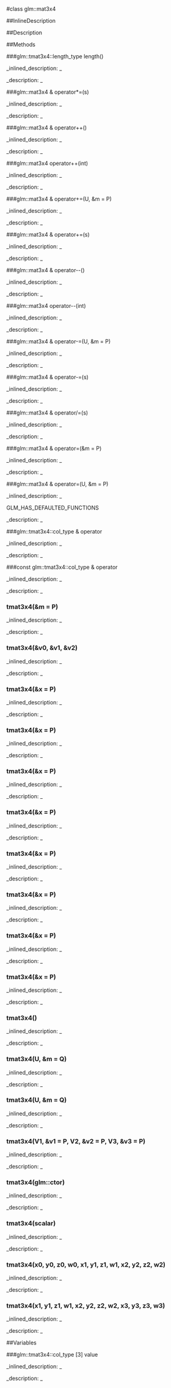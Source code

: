 #class glm::mat3x4


<!--
_visible: True_
_advanced: False_
_istemplated: False_
_extends: _
-->

##InlineDescription






##Description





##Methods



###glm::tmat3x4::length_type length()

<!--
_syntax: length()_
_name: length_
_returns: glm::tmat3x4::length_type_
_returns_description: _
_parameters: _
_access: public_
_version_started: 0.10.0_
_version_deprecated: _
_summary: _
_constant: False_
_static: True_
_visible: True_
_advanced: False_
-->

_inlined_description: _







_description: _







<!----------------------------------------------------------------------------->

###glm::mat3x4 & operator*=(s)

<!--
_syntax: operator*=(s)_
_name: operator*=_
_returns: glm::mat3x4 &_
_returns_description: _
_parameters: U s_
_access: public_
_version_started: 0.10.0_
_version_deprecated: _
_summary: _
_constant: False_
_static: False_
_visible: True_
_advanced: False_
-->

_inlined_description: _







_description: _







<!----------------------------------------------------------------------------->

###glm::mat3x4 & operator++()

<!--
_syntax: operator++()_
_name: operator++_
_returns: glm::mat3x4 &_
_returns_description: _
_parameters: _
_access: public_
_version_started: 0.10.0_
_version_deprecated: _
_summary: _
_constant: False_
_static: False_
_visible: True_
_advanced: False_
-->

_inlined_description: _







_description: _







<!----------------------------------------------------------------------------->

###glm::mat3x4 operator++(int)

<!--
_syntax: operator++(int)_
_name: operator++_
_returns: glm::mat3x4_
_returns_description: _
_parameters: int _
_access: public_
_version_started: 0.10.0_
_version_deprecated: _
_summary: _
_constant: False_
_static: False_
_visible: True_
_advanced: False_
-->

_inlined_description: _







_description: _







<!----------------------------------------------------------------------------->

###glm::mat3x4 & operator+=(U, &m = P)

<!--
_syntax: operator+=(U, &m = P)_
_name: operator+=_
_returns: glm::mat3x4 &_
_returns_description: _
_parameters: const tmat3x4< U, P > &m=P_
_access: public_
_version_started: 0.10.0_
_version_deprecated: _
_summary: _
_constant: False_
_static: False_
_visible: True_
_advanced: False_
-->

_inlined_description: _







_description: _







<!----------------------------------------------------------------------------->

###glm::mat3x4 & operator+=(s)

<!--
_syntax: operator+=(s)_
_name: operator+=_
_returns: glm::mat3x4 &_
_returns_description: _
_parameters: U s_
_access: public_
_version_started: 0.10.0_
_version_deprecated: _
_summary: _
_constant: False_
_static: False_
_visible: True_
_advanced: False_
-->

_inlined_description: _







_description: _







<!----------------------------------------------------------------------------->

###glm::mat3x4 & operator--()

<!--
_syntax: operator--()_
_name: operator--_
_returns: glm::mat3x4 &_
_returns_description: _
_parameters: _
_access: public_
_version_started: 0.10.0_
_version_deprecated: _
_summary: _
_constant: False_
_static: False_
_visible: True_
_advanced: False_
-->

_inlined_description: _







_description: _







<!----------------------------------------------------------------------------->

###glm::mat3x4 operator--(int)

<!--
_syntax: operator--(int)_
_name: operator--_
_returns: glm::mat3x4_
_returns_description: _
_parameters: int _
_access: public_
_version_started: 0.10.0_
_version_deprecated: _
_summary: _
_constant: False_
_static: False_
_visible: True_
_advanced: False_
-->

_inlined_description: _







_description: _







<!----------------------------------------------------------------------------->

###glm::mat3x4 & operator-=(U, &m = P)

<!--
_syntax: operator-=(U, &m = P)_
_name: operator-=_
_returns: glm::mat3x4 &_
_returns_description: _
_parameters: const tmat3x4< U, P > &m=P_
_access: public_
_version_started: 0.10.0_
_version_deprecated: _
_summary: _
_constant: False_
_static: False_
_visible: True_
_advanced: False_
-->

_inlined_description: _







_description: _







<!----------------------------------------------------------------------------->

###glm::mat3x4 & operator-=(s)

<!--
_syntax: operator-=(s)_
_name: operator-=_
_returns: glm::mat3x4 &_
_returns_description: _
_parameters: U s_
_access: public_
_version_started: 0.10.0_
_version_deprecated: _
_summary: _
_constant: False_
_static: False_
_visible: True_
_advanced: False_
-->

_inlined_description: _







_description: _







<!----------------------------------------------------------------------------->

###glm::mat3x4 & operator/=(s)

<!--
_syntax: operator/=(s)_
_name: operator/=_
_returns: glm::mat3x4 &_
_returns_description: _
_parameters: U s_
_access: public_
_version_started: 0.10.0_
_version_deprecated: _
_summary: _
_constant: False_
_static: False_
_visible: True_
_advanced: False_
-->

_inlined_description: _







_description: _







<!----------------------------------------------------------------------------->

###glm::mat3x4 & operator=(&m = P)

<!--
_syntax: operator=(&m = P)_
_name: operator=_
_returns: glm::mat3x4 &_
_returns_description: _
_parameters: const glm::mat3x4 &m=P_
_access: public_
_version_started: 0.10.0_
_version_deprecated: _
_summary: _
_constant: False_
_static: False_
_visible: True_
_advanced: False_
-->

_inlined_description: _







_description: _







<!----------------------------------------------------------------------------->

###glm::mat3x4 & operator=(U, &m = P)

<!--
_syntax: operator=(U, &m = P)_
_name: operator=_
_returns: glm::mat3x4 &_
_returns_description: _
_parameters: const tmat3x4< U, P > &m=P_
_access: public_
_version_started: 0.10.0_
_version_deprecated: _
_summary: _
_constant: False_
_static: False_
_visible: True_
_advanced: False_
-->

_inlined_description: _

GLM_HAS_DEFAULTED_FUNCTIONS





_description: _







<!----------------------------------------------------------------------------->

###glm::tmat3x4::col_type & operator[](i)

<!--
_syntax: operator[](i)_
_name: operator[]_
_returns: glm::tmat3x4::col_type &_
_returns_description: _
_parameters: glm::tmat3x4::length_type i_
_access: public_
_version_started: 0.10.0_
_version_deprecated: _
_summary: _
_constant: False_
_static: False_
_visible: True_
_advanced: False_
-->

_inlined_description: _







_description: _







<!----------------------------------------------------------------------------->

###const glm::tmat3x4::col_type & operator[](i)

<!--
_syntax: operator[](i)_
_name: operator[]_
_returns: const glm::tmat3x4::col_type &_
_returns_description: _
_parameters: glm::tmat3x4::length_type i_
_access: public_
_version_started: 0.10.0_
_version_deprecated: _
_summary: _
_constant: False_
_static: False_
_visible: True_
_advanced: False_
-->

_inlined_description: _







_description: _







<!----------------------------------------------------------------------------->

### tmat3x4(&m = P)

<!--
_syntax: tmat3x4(&m = P)_
_name: tmat3x4_
_returns: _
_returns_description: _
_parameters: const glm::mat3x4 &m=P_
_access: public_
_version_started: 0.10.0_
_version_deprecated: _
_summary: _
_constant: False_
_static: False_
_visible: True_
_advanced: False_
-->

_inlined_description: _







_description: _







<!----------------------------------------------------------------------------->

### tmat3x4(&v0, &v1, &v2)

<!--
_syntax: tmat3x4(&v0, &v1, &v2)_
_name: tmat3x4_
_returns: _
_returns_description: _
_parameters: const glm::tmat3x4::col_type &v0, const glm::tmat3x4::col_type &v1, const glm::tmat3x4::col_type &v2_
_access: public_
_version_started: 0.10.0_
_version_deprecated: _
_summary: _
_constant: False_
_static: False_
_visible: True_
_advanced: False_
-->

_inlined_description: _







_description: _







<!----------------------------------------------------------------------------->

### tmat3x4(&x = P)

<!--
_syntax: tmat3x4(&x = P)_
_name: tmat3x4_
_returns: _
_returns_description: _
_parameters: const glm::mat2 &x=P_
_access: public_
_version_started: 0.10.0_
_version_deprecated: _
_summary: _
_constant: False_
_static: False_
_visible: True_
_advanced: False_
-->

_inlined_description: _







_description: _







<!----------------------------------------------------------------------------->

### tmat3x4(&x = P)

<!--
_syntax: tmat3x4(&x = P)_
_name: tmat3x4_
_returns: _
_returns_description: _
_parameters: const glm::mat3 &x=P_
_access: public_
_version_started: 0.10.0_
_version_deprecated: _
_summary: _
_constant: False_
_static: False_
_visible: True_
_advanced: False_
-->

_inlined_description: _







_description: _







<!----------------------------------------------------------------------------->

### tmat3x4(&x = P)

<!--
_syntax: tmat3x4(&x = P)_
_name: tmat3x4_
_returns: _
_returns_description: _
_parameters: const glm::mat4 &x=P_
_access: public_
_version_started: 0.10.0_
_version_deprecated: _
_summary: _
_constant: False_
_static: False_
_visible: True_
_advanced: False_
-->

_inlined_description: _







_description: _







<!----------------------------------------------------------------------------->

### tmat3x4(&x = P)

<!--
_syntax: tmat3x4(&x = P)_
_name: tmat3x4_
_returns: _
_returns_description: _
_parameters: const glm::mat2x3 &x=P_
_access: public_
_version_started: 0.10.0_
_version_deprecated: _
_summary: _
_constant: False_
_static: False_
_visible: True_
_advanced: False_
-->

_inlined_description: _







_description: _







<!----------------------------------------------------------------------------->

### tmat3x4(&x = P)

<!--
_syntax: tmat3x4(&x = P)_
_name: tmat3x4_
_returns: _
_returns_description: _
_parameters: const glm::mat3x2 &x=P_
_access: public_
_version_started: 0.10.0_
_version_deprecated: _
_summary: _
_constant: False_
_static: False_
_visible: True_
_advanced: False_
-->

_inlined_description: _







_description: _







<!----------------------------------------------------------------------------->

### tmat3x4(&x = P)

<!--
_syntax: tmat3x4(&x = P)_
_name: tmat3x4_
_returns: _
_returns_description: _
_parameters: const glm::mat2x4 &x=P_
_access: public_
_version_started: 0.10.0_
_version_deprecated: _
_summary: _
_constant: False_
_static: False_
_visible: True_
_advanced: False_
-->

_inlined_description: _







_description: _







<!----------------------------------------------------------------------------->

### tmat3x4(&x = P)

<!--
_syntax: tmat3x4(&x = P)_
_name: tmat3x4_
_returns: _
_returns_description: _
_parameters: const glm::mat4x2 &x=P_
_access: public_
_version_started: 0.10.0_
_version_deprecated: _
_summary: _
_constant: False_
_static: False_
_visible: True_
_advanced: False_
-->

_inlined_description: _







_description: _







<!----------------------------------------------------------------------------->

### tmat3x4(&x = P)

<!--
_syntax: tmat3x4(&x = P)_
_name: tmat3x4_
_returns: _
_returns_description: _
_parameters: const glm::mat4x3 &x=P_
_access: public_
_version_started: 0.10.0_
_version_deprecated: _
_summary: _
_constant: False_
_static: False_
_visible: True_
_advanced: False_
-->

_inlined_description: _







_description: _







<!----------------------------------------------------------------------------->

### tmat3x4()

<!--
_syntax: tmat3x4()_
_name: tmat3x4_
_returns: _
_returns_description: _
_parameters: _
_access: public_
_version_started: 0.10.0_
_version_deprecated: _
_summary: _
_constant: False_
_static: False_
_visible: True_
_advanced: False_
-->

_inlined_description: _







_description: _







<!----------------------------------------------------------------------------->

### tmat3x4(U, &m = Q)

<!--
_syntax: tmat3x4(U, &m = Q)_
_name: tmat3x4_
_returns: _
_returns_description: _
_parameters: const tmat3x4< U, Q > &m=Q_
_access: public_
_version_started: 0.10.0_
_version_deprecated: _
_summary: _
_constant: False_
_static: False_
_visible: True_
_advanced: False_
-->

_inlined_description: _







_description: _







<!----------------------------------------------------------------------------->

### tmat3x4(U, &m = Q)

<!--
_syntax: tmat3x4(U, &m = Q)_
_name: tmat3x4_
_returns: _
_returns_description: _
_parameters: const tmat3x4< U, Q > &m=Q_
_access: public_
_version_started: 0.10.0_
_version_deprecated: _
_summary: _
_constant: False_
_static: False_
_visible: True_
_advanced: False_
-->

_inlined_description: _







_description: _







<!----------------------------------------------------------------------------->

### tmat3x4(V1, &v1 = P, V2, &v2 = P, V3, &v3 = P)

<!--
_syntax: tmat3x4(V1, &v1 = P, V2, &v2 = P, V3, &v3 = P)_
_name: tmat3x4_
_returns: _
_returns_description: _
_parameters: const tvec4< V1, P > &v1=P, const tvec4< V2, P > &v2=P, const tvec4< V3, P > &v3=P_
_access: public_
_version_started: 0.10.0_
_version_deprecated: _
_summary: _
_constant: False_
_static: False_
_visible: True_
_advanced: False_
-->

_inlined_description: _







_description: _







<!----------------------------------------------------------------------------->

### tmat3x4(glm::ctor)

<!--
_syntax: tmat3x4(glm::ctor)_
_name: tmat3x4_
_returns: _
_returns_description: _
_parameters: glm::ctor _
_access: public_
_version_started: 0.10.0_
_version_deprecated: _
_summary: _
_constant: False_
_static: False_
_visible: True_
_advanced: False_
-->

_inlined_description: _







_description: _







<!----------------------------------------------------------------------------->

### tmat3x4(scalar)

<!--
_syntax: tmat3x4(scalar)_
_name: tmat3x4_
_returns: _
_returns_description: _
_parameters: T scalar_
_access: public_
_version_started: 0.10.0_
_version_deprecated: _
_summary: _
_constant: False_
_static: False_
_visible: True_
_advanced: False_
-->

_inlined_description: _







_description: _







<!----------------------------------------------------------------------------->

### tmat3x4(x0, y0, z0, w0, x1, y1, z1, w1, x2, y2, z2, w2)

<!--
_syntax: tmat3x4(x0, y0, z0, w0, x1, y1, z1, w1, x2, y2, z2, w2)_
_name: tmat3x4_
_returns: _
_returns_description: _
_parameters: T x0, T y0, T z0, T w0, T x1, T y1, T z1, T w1, T x2, T y2, T z2, T w2_
_access: public_
_version_started: 0.10.0_
_version_deprecated: _
_summary: _
_constant: False_
_static: False_
_visible: True_
_advanced: False_
-->

_inlined_description: _







_description: _







<!----------------------------------------------------------------------------->

### tmat3x4(x1, y1, z1, w1, x2, y2, z2, w2, x3, y3, z3, w3)

<!--
_syntax: tmat3x4(x1, y1, z1, w1, x2, y2, z2, w2, x3, y3, z3, w3)_
_name: tmat3x4_
_returns: _
_returns_description: _
_parameters: X1 x1, Y1 y1, Z1 z1, W1 w1, X2 x2, Y2 y2, Z2 z2, W2 w2, X3 x3, Y3 y3, Z3 z3, W3 w3_
_access: public_
_version_started: 0.10.0_
_version_deprecated: _
_summary: _
_constant: False_
_static: False_
_visible: True_
_advanced: False_
-->

_inlined_description: _







_description: _







<!----------------------------------------------------------------------------->

##Variables



###glm::tmat3x4::col_type [3] value

<!--
_name: value_
_type: glm::tmat3x4::col_type [3]_
_access: private_
_version_started: 0.10.0_
_version_deprecated: _
_summary: _
_visible: True_
_constant: False_
_advanced: False_
-->

_inlined_description: _







_description: _







<!----------------------------------------------------------------------------->

